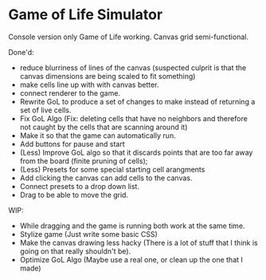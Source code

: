 # Game of Life Simulator
Console version only Game of Life working.
Canvas grid semi-functional.

Done'd:
- reduce blurriness of lines of the canvas (suspected culprit is that the canvas dimensions are being scaled to fit something)
- make cells line up with with canvas better.
- connect renderer to the game.
- Rewrite GoL to produce a set of changes to make instead of returning a set of live cells.
- Fix GoL Algo (Fix: deleting cells that have no neighbors and therefore not caught by the cells that are scanning around it)
- Make it so that the game can automatically run.
- Add buttons for pause and start
- (Less) Improve GoL algo so that it discards points that are too far away from the board (finite pruning of cells);
- (Less) Presets for some special starting cell arangments
- Add clicking the canvas can add cells to the canvas.
- Connect presets to a drop down list.
- Drag to be able to move the grid.

WIP:
- While dragging and the game is running both work at the same time.
- Stylize game (Just write some basic CSS)
- Make the canvas drawing less hacky (There is a lot of stuff that I think is going on that really shouldn't be).
- Optimize GoL Algo (Maybe use a real one, or clean up the one that I made)